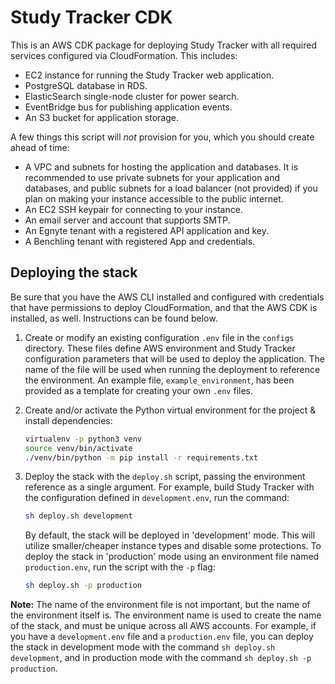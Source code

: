 # Study Tracker CDK

This is an AWS CDK package for deploying Study Tracker with all required services configured via CloudFormation. This 
includes:

- EC2 instance for running the Study Tracker web application.
- PostgreSQL database in RDS.
- ElasticSearch single-node cluster for power search.
- EventBridge bus for publishing application events.
- An S3 bucket for application storage.

A few things this script will *not* provision for you, which you should create ahead of time:

- A VPC and subnets for hosting the application and databases. It is recommended to use private subnets for your application and databases, and public subnets for a load balancer (not provided) if you plan on making your instance accessible to the public internet. 
- An EC2 SSH keypair for connecting to your instance.
- An email server and account that supports SMTP.
- An Egnyte tenant with a registered API application and key.
- A Benchling tenant with registered App and credentials.

## Deploying the stack

Be sure that you have the AWS CLI installed and configured with credentials that have permissions 
to deploy CloudFormation, and that the AWS CDK is installed, as well. Instructions can be found
below. 

1. Create or modify an existing configuration `.env` file in the `configs` directory. These files define AWS environment and Study Tracker configuration parameters that will be used to deploy the application. The name of the file will be used when running the deployment to reference the environment. An example file, `example_environment`, has been provided as a template for creating your own `.env` files.
2. Create and/or activate the Python virtual environment for the project & install dependencies:

    ```bash
   virtualenv -p python3 venv
   source venv/bin/activate
   ./venv/bin/python -m pip install -r requirements.txt
    ```
3. Deploy the stack with the `deploy.sh` script, passing the environment reference as a single argument. For example, build Study Tracker with the configuration defined in `development.env`, run the command:

    ```bash
   sh deploy.sh development
    ```
   
   By default, the stack will be deployed in 'development' mode. This will utilize smaller/cheaper instance types and disable some protections. To deploy the stack in 'production' mode using an environment file named `production.env`, run the script with the `-p` flag:

   ```bash
   sh deploy.sh -p production
   ```
   
**Note:** The name of the environment file is not important, but the name of the environment itself is. The environment name is used to create the name of the stack, and must be unique across all AWS accounts. For example, if you have a `development.env` file and a `production.env` file, you can deploy the stack in development mode with the command `sh deploy.sh development`, and in production mode with the command `sh deploy.sh -p production`.